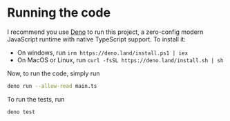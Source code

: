 # Running the code

I recommend you use [Deno](https://deno.com/) to run this project, a zero-config modern JavaScript runtime with native TypeScript support. To install it:

- On windows, run ```irm https://deno.land/install.ps1 | iex```
- On MacOS or Linux, run ```curl -fsSL https://deno.land/install.sh | sh```

Now, to run the code, simply run

```bash
deno run --allow-read main.ts
```

To run the tests, run

```bash
deno test
```
